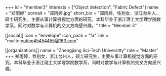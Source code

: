 +++
id = "member3"
interests = ["Object detection", "Fabric Defect"]
name = "郑雨婷"
portrait = "郑雨婷.jpg"
short_bio = "郑雨婷，性别女，浙江台州人，硕士研究生，主要从事计算机视觉方面的研究。本科毕业于浙江理工大学理学院数学系，同时对数学与计算机的交叉方向感兴趣。"
title = "Member 3"

[[social]]
    icon = "envelope"
    icon_pack = "fa"
    link = "mailto:yuting45454455@163.com"

[[organizations]]
    name = "Zhengjiang Sci-Tech Universitty"
    role = "Master"
+++
郑雨婷，性别女，浙江台州人，硕士研究生，主要从事计算机视觉方面的研究。本科毕业于浙江理工大学理学院数学系，同时对数学与计算机的交叉方向感兴趣。



